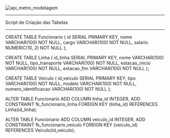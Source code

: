 ![api_metro_modelagem](https://github.com/victorallves/api-metro-spring/assets/113953361/2b3ecc44-95fc-471c-a47e-3ddc85700e32)

------------------------------------------------------------------------------
 Script de Criação das Tabelas 

------------------------------------------------------------------------------

CREATE TABLE Funcionario (
    id SERIAL PRIMARY KEY,
    nome VARCHAR(100) NOT NULL,
    cargo VARCHAR(100) NOT NULL,
    salario NUMERIC(10, 2) NOT NULL
);


CREATE TABLE Linha (
    id_linha SERIAL PRIMARY KEY,
    nome VARCHAR(100) NOT NULL,
    tipo_transporte VARCHAR(100) NOT NULL,
    estacao_inicio VARCHAR(100) NOT NULL,
    estacao_fim VARCHAR(100) NOT NULL
);


CREATE TABLE Veiculo (
    id_veiculo SERIAL PRIMARY KEY,
    tipo VARCHAR(100) NOT NULL,
    modelo VARCHAR(100) NOT NULL,
    numero_identificacao VARCHAR(100) NOT NULL
);


ALTER TABLE Funcionario
ADD COLUMN linha_id INTEGER,
ADD CONSTRAINT fk_funcionario_linha
FOREIGN KEY (linha_id)
REFERENCES Linha(id_linha);


ALTER TABLE Funcionario
ADD COLUMN veiculo_id INTEGER,
ADD CONSTRAINT fk_funcionario_veiculo
FOREIGN KEY (veiculo_id)
REFERENCES Veiculo(id_veiculo);

